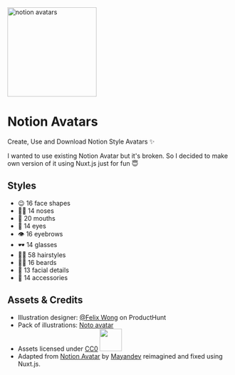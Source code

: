 <img src="https://notion-avatars.netlify.app/api/avatar/" alt="notion avatars" height="200" width="200" />

# Notion Avatars

Create, Use and Download Notion Style Avatars ✨

I wanted to use existing Notion Avatar but it's broken. So I decided to make own version of it using Nuxt.js just for fun 😇

## Styles

- 😉 16 face shapes
- 👃🏼 14 noses
- 👄 20 mouths
- 👀 14 eyes
- 👁️ 16 eyebrows
- 🕶️ 14 glasses
- 💇‍♀️ 58 hairstyles
- 🎅🏼 16 beards
- 💋 13 facial details
- 💍 14 accessories

## Assets & Credits

- Illustration designer: [@Felix Wong](https://www.producthunt.com/@felix12777) on ProductHunt
- Pack of illustrations: [Noto avatar](https://abstractlab.gumroad.com/l/noto-avatar)
- Assets licensed under [CC0](https://creativecommons.org/publicdomain/zero/1.0/) <img src="https://github.com/Mayandev/notion-avatar/raw/main/public/icon/cc0.svg" width="50"/>
- Adapted from [Notion Avatar](https://github.com/Mayandev/notion-avatar/) by [Mayandev](https://github.com/Mayandev/) reimagined and fixed using Nuxt.js.
